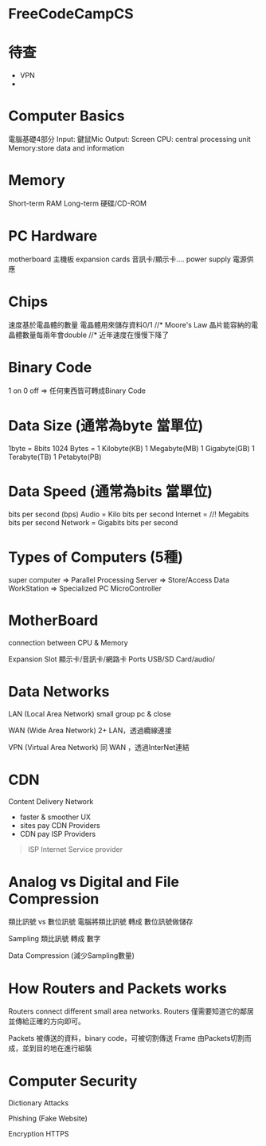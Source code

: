 # FreeCodeCampCS

# 待查
- VPN
- 
# Computer Basics
電腦基礎4部分
Input: 鍵鼠Mic
Output: Screen
CPU: central processing unit
Memory:store data and information

# Memory
Short-term RAM
Long-term 硬碟/CD-ROM

# PC Hardware
motherboard  主機板
expansion cards 音訊卡/顯示卡....
power supply 電源供應

# Chips
速度基於電晶體的數量
電晶體用來儲存資料0/1
//* Moore's Law
晶片能容納的電晶體數量每兩年會double
//* 近年速度在慢慢下降了

# Binary Code 
1 on 0 off => 任何東西皆可轉成Binary Code

# Data Size (通常為byte 當單位)
1byte = 8bits
1024 Bytes = 1 Kilobyte(KB)
1 Megabyte(MB)
1 Gigabyte(GB)
1 Terabyte(TB)
1 Petabyte(PB)

# Data Speed (通常為bits 當單位)
bits per second (bps)
Audio = Kilo bits per second
Internet = //! Megabits bits per second
Network = Gigabits bits per second

# Types of Computers (5種)
super computer => Parallel Processing
Server => Store/Access Data
WorkStation => Specialized
PC
MicroController

# MotherBoard
connection between CPU & Memory

Expansion Slot
顯示卡/音訊卡/網路卡
Ports
USB/SD Card/audio/

# Data Networks
LAN (Local Area Network)
small group pc & close

WAN (Wide Area Network)
2+ LAN，透過纜線連接

VPN (Virtual Area Network)
同 WAN ，透過InterNet連結

# CDN
Content Delivery Network
- faster & smoother UX
- sites pay CDN Providers
- CDN pay ISP Providers

> ISP Internet Service provider

# Analog vs Digital and File Compression
類比訊號 vs 數位訊號
電腦將類比訊號 轉成 數位訊號做儲存

Sampling 類比訊號 轉成 數字

Data Compression (減少Sampling數量)

# How Routers and Packets works

Routers connect different small area networks.
Routers 僅需要知道它的鄰居並傳給正確的方向即可。

Packets 
被傳送的資料，binary code，可被切割傳送
Frame 
由Packets切割而成，並到目的地在進行組裝

# Computer Security
Dictionary Attacks

Phishing (Fake Website)

Encryption HTTPS
